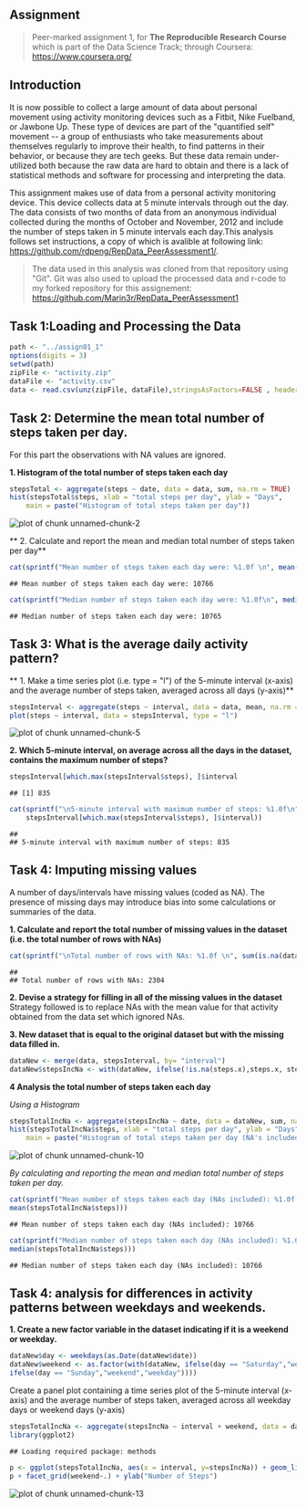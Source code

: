 Assignment
-------------------------------------
>Peer-marked assignment 1, for **The Reproducible Research Course** which is part of the Data Science Track; through Coursera: https://www.coursera.org/

Introduction
--------------
It is now possible to collect a large amount of data about personal movement using activity monitoring devices such as a Fitbit, Nike Fuelband, or Jawbone Up. These type of devices are part of the "quantified self" movement -- a group of enthusiasts who take measurements about themselves regularly to improve their health, to find patterns in their behavior, or because they are tech geeks. But these data remain under-utilized both because the raw data are hard to obtain and there is a lack of statistical methods and software for processing and interpreting the data.

This assignment makes use of data from a personal activity monitoring device. This device collects data at 5 minute intervals through out the day. The data consists of two months of data from an anonymous individual collected during the months of October and November, 2012 and include the number of steps taken in 5 minute intervals each day.This analysis follows set instructions, a copy of which is avalible at following link: https://github.com/rdpeng/RepData_PeerAssessment1/. 

>The data used in this analysis was cloned from that repository using "Git". Git was also used to upload the processed data and r-code to my forked repository for this assignement: https://github.com/Marin3r/RepData_PeerAssessment1

Task 1:Loading and Processing the Data
-------------------------------------------------------------------



```r
path <- "../assign01_1"
options(digits = 3)
setwd(path)
zipFile <- "activity.zip"
dataFile <- "activity.csv"
data <- read.csv(unz(zipFile, dataFile),stringsAsFactors=FALSE , header = T)
```
Task 2: Determine the mean total number of steps taken per day.
------------------------------------------------------------------------------
For this part the observations with NA values are ignored.

**1. Histogram of the total number of steps taken each day**



```r
stepsTotal <- aggregate(steps ~ date, data = data, sum, na.rm = TRUE)
hist(stepsTotal$steps, xlab = "total steps per day", ylab = "Days",
	main = paste("Histogram of total steps taken per day"))
```

![plot of chunk unnamed-chunk-2](figure/unnamed-chunk-2.png) 



** 2. Calculate and report the mean and median total number of steps taken per day**




```r
cat(sprintf("Mean number of steps taken each day were: %1.0f \n", mean(stepsTotal$steps)))
```

```
## Mean number of steps taken each day were: 10766
```


```r
cat(sprintf("Median number of steps taken each day were: %1.0f\n", median(stepsTotal$steps)))
```

```
## Median number of steps taken each day were: 10765
```

Task 3: What is the average daily activity pattern? 
--------------------------------------------------------------
** 1. Make a time series plot (i.e. type = "l") of the 5-minute interval (x-axis) and the average number of steps taken, averaged across all days (y-axis)**




```r
stepsInterval <- aggregate(steps ~ interval, data = data, mean, na.rm = TRUE)
plot(steps ~ interval, data = stepsInterval, type = "l")
```

![plot of chunk unnamed-chunk-5](figure/unnamed-chunk-5.png) 



**2. Which 5-minute interval, on average across all the days in the dataset, contains the maximum number of steps?**




```r
stepsInterval[which.max(stepsInterval$steps), ]$interval
```

```
## [1] 835
```



```r
cat(sprintf("\n5-minute interval with maximum number of steps: %1.0f\n",
	stepsInterval[which.max(stepsInterval$steps), ]$interval))
```

```
## 
## 5-minute interval with maximum number of steps: 835
```


Task 4: Imputing missing values
----------------------------------------------------------------------------------------------
A number of days/intervals have missing values (coded as NA). The presence of missing days may introduce bias into some calculations or summaries of the data.

**1. Calculate and report the total number of missing values in the dataset (i.e. the total number of rows with NAs)**




```r
cat(sprintf("\nTotal number of rows with NAs: %1.0f \n", sum(is.na(data$steps))))
```

```
## 
## Total number of rows with NAs: 2304
```



**2. Devise a strategy for filling in all of the missing values in the dataset**
Strategy followed is to replace NAs with the mean value for that activity obtained from the data set which ignored NAs.

**3. New dataset that is equal to the original dataset but with the missing data filled in.**




```r
dataNew <- merge(data, stepsInterval, by= "interval")
dataNew$stepsIncNa <- with(dataNew, ifelse(!is.na(steps.x),steps.x, steps.y))
```
**4 Analysis the total number of steps taken each day**

*Using a Histogram*



```r
stepsTotalIncNa <- aggregate(stepsIncNa ~ date, data = dataNew, sum, na.rm = TRUE)
hist(stepsTotalIncNa$steps, xlab = "total steps per day", ylab = "Days",
	main = paste("Histogram of total steps taken per day (NA's included)"))
```

![plot of chunk unnamed-chunk-10](figure/unnamed-chunk-10.png) 


*By calculating and reporting the mean and median total number of steps taken per day.*



```r
cat(sprintf("Mean number of steps taken each day (NAs included): %1.0f \n",
mean(stepsTotalIncNa$steps)))
```

```
## Mean number of steps taken each day (NAs included): 10766
```

```r
cat(sprintf("Median number of steps taken each day (NAs included): %1.0f\n",
median(stepsTotalIncNa$steps)))
```

```
## Median number of steps taken each day (NAs included): 10766
```


Task 4: analysis for differences in activity patterns between weekdays and weekends.
-----------------------------------------------------------------------------------------
**1. Create a new factor variable in the dataset indicating if it is a weekend or weekday.**



```r
dataNew$day <- weekdays(as.Date(dataNew$date))
dataNew$weekend <- as.factor(with(dataNew, ifelse(day == "Saturday","weekend",
ifelse(day == "Sunday","weekend","weekday"))))
```

Create a panel plot containing a time series plot of the 5-minute interval (x-axis) and the average number of steps taken, averaged across all weekday days or weekend days (y-axis)


```r
stepsTotalIncNa <- aggregate(stepsIncNa ~ interval + weekend, data = dataNew, mean, na.rm = TRUE)
library(ggplot2)
```

```
## Loading required package: methods
```

```r
p <- ggplot(stepsTotalIncNa, aes(x = interval, y=stepsIncNa)) + geom_line()
p + facet_grid(weekend~.) + ylab("Number of Steps")
```

![plot of chunk unnamed-chunk-13](figure/unnamed-chunk-13.png) 

